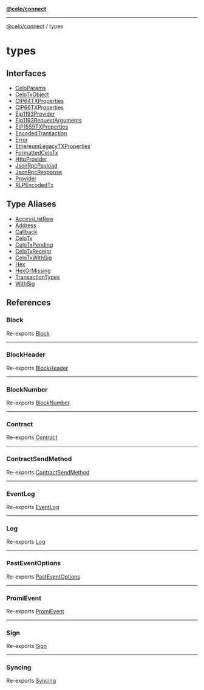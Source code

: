 [**@celo/connect**](../README.md)

***

[@celo/connect](../modules.md) / types

# types

## Interfaces

- [CeloParams](interfaces/CeloParams.md)
- [CeloTxObject](interfaces/CeloTxObject.md)
- [CIP64TXProperties](interfaces/CIP64TXProperties.md)
- [CIP66TXProperties](interfaces/CIP66TXProperties.md)
- [Eip1193Provider](interfaces/Eip1193Provider.md)
- [Eip1193RequestArguments](interfaces/Eip1193RequestArguments.md)
- [EIP1559TXProperties](interfaces/EIP1559TXProperties.md)
- [EncodedTransaction](interfaces/EncodedTransaction.md)
- [Error](interfaces/Error.md)
- [EthereumLegacyTXProperties](interfaces/EthereumLegacyTXProperties.md)
- [FormattedCeloTx](interfaces/FormattedCeloTx.md)
- [HttpProvider](interfaces/HttpProvider.md)
- [JsonRpcPayload](interfaces/JsonRpcPayload.md)
- [JsonRpcResponse](interfaces/JsonRpcResponse.md)
- [Provider](interfaces/Provider.md)
- [RLPEncodedTx](interfaces/RLPEncodedTx.md)

## Type Aliases

- [AccessListRaw](type-aliases/AccessListRaw.md)
- [Address](type-aliases/Address.md)
- [Callback](type-aliases/Callback.md)
- [CeloTx](type-aliases/CeloTx.md)
- [CeloTxPending](type-aliases/CeloTxPending.md)
- [CeloTxReceipt](type-aliases/CeloTxReceipt.md)
- [CeloTxWithSig](type-aliases/CeloTxWithSig.md)
- [Hex](type-aliases/Hex.md)
- [HexOrMissing](type-aliases/HexOrMissing.md)
- [TransactionTypes](type-aliases/TransactionTypes.md)
- [WithSig](type-aliases/WithSig.md)

## References

### Block

Re-exports [Block](../index/interfaces/Block.md)

***

### BlockHeader

Re-exports [BlockHeader](../index/interfaces/BlockHeader.md)

***

### BlockNumber

Re-exports [BlockNumber](../index/type-aliases/BlockNumber.md)

***

### Contract

Re-exports [Contract](../index/classes/Contract.md)

***

### ContractSendMethod

Re-exports [ContractSendMethod](../index/interfaces/ContractSendMethod.md)

***

### EventLog

Re-exports [EventLog](../index/interfaces/EventLog.md)

***

### Log

Re-exports [Log](../index/interfaces/Log.md)

***

### PastEventOptions

Re-exports [PastEventOptions](../index/interfaces/PastEventOptions.md)

***

### PromiEvent

Re-exports [PromiEvent](../index/interfaces/PromiEvent.md)

***

### Sign

Re-exports [Sign](../index/interfaces/Sign.md)

***

### Syncing

Re-exports [Syncing](../index/interfaces/Syncing.md)
